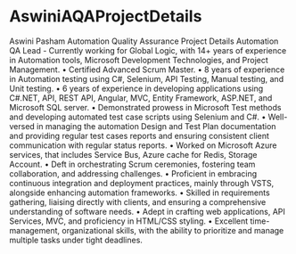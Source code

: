 # AswiniAQAProjectDetails
Aswini Pasham Automation Quality Assurance Project Details
Automation QA Lead - Currently working for Global Logic, with 14+ years of experience in Automation tools, Microsoft Development Technologies, and Project Management.
•	Certified Advanced Scrum Master.
•	8 years of experience in Automation testing using C#, Selenium, API Testing, Manual testing, and Unit testing.
•	6 years of experience in developing applications using C#.NET, API, REST API, Angular, MVC, Entity Framework, ASP.NET, and Microsoft SQL server.
•	Demonstrated prowess in Microsoft Test methods and developing automated test case scripts using Selenium and C#.
•	Well-versed in managing the automation Design and Test Plan documentation and providing regular test cases reports and ensuring consistent client communication with regular status reports.
•	Worked on Microsoft Azure services, that includes Service Bus, Azure cache for Redis, Storage Account.
•	Deft in orchestrating Scrum ceremonies, fostering team collaboration, and addressing challenges.
•	Proficient in embracing continuous integration and deployment practices, mainly through VSTS, alongside enhancing automation frameworks.
•	Skilled in requirements gathering, liaising directly with clients, and ensuring a comprehensive understanding of software needs.
•	Adept in crafting web applications, API Services, MVC, and proficiency in HTML/CSS styling.
•	Excellent time-management, organizational skills, with the ability to prioritize and manage multiple tasks under tight deadlines.
